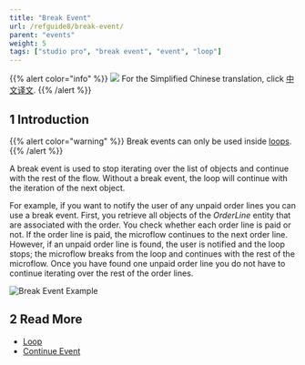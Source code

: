 ```yaml
---
title: "Break Event"
url: /refguide8/break-event/
parent: "events"
weight: 5
tags: ["studio pro", "break event", "event", "loop"]
---
```


{{% alert color="info" %}}
<img src="attachments/chinese-translation/china.png" style="display: inline-block; margin: 0" /> For the Simplified Chinese translation, click [中文译文](https://cdn.mendix.tencent-cloud.com/documentation/refguide8/break-event.pdf).
{{% /alert %}}

## 1 Introduction

{{% alert color="warning" %}}
Break events can only be used inside [loops](/refguide8/loop/).
{{% /alert %}}

A break event is used to stop iterating over the list of objects and continue with the rest of the flow. Without a break event, the loop will continue with the iteration of the next object.

For example, if you want to notify the user of any unpaid order lines you can use a break event. First, you retrieve all objects of the *OrderLine* entity that are associated with the order. You check whether each order line is paid or not. If the order line is paid, the microflow continues to the next order line. However, if an unpaid order line is found, the user is notified and the loop stops; the microflow breaks from the loop and continues with the rest of the microflow. Once you have found one unpaid order line you do not have to continue iterating over the rest of the order lines.

![Break Event Example](/attachments/refguide8/modeling/application-logic/events/break-event/break-event-example.png)

## 2 Read More

* [Loop](/refguide8/loop/)
* [Continue Event](/refguide8/continue-event/)